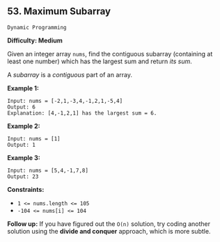 ## 53. Maximum Subarray

`Dynamic Programming`

**Difficulty: Medium**

Given an integer array `nums`, find the contiguous subarray (containing at least one number) which has the largest sum and return *its sum*.

A *subarray* is a *contiguous* part of an array.

**Example 1:**

    Input: nums = [-2,1,-3,4,-1,2,1,-5,4]
    Output: 6
    Explanation: [4,-1,2,1] has the largest sum = 6.

**Example 2:**

    Input: nums = [1]
    Output: 1

**Example 3:**

    Input: nums = [5,4,-1,7,8]
    Output: 23
 

**Constraints:**

- `1 <= nums.length <= 105`
- `-104 <= nums[i] <= 104`
 

**Follow up:** If you have figured out the `O(n)` solution, try coding another solution using the **divide and conquer** approach, which is more subtle.